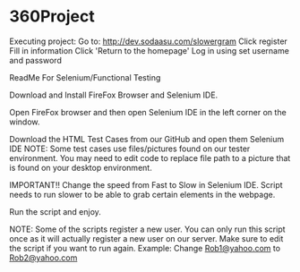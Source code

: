 360Project
==========
Executing project:
	Go to:  http://dev.sodaasu.com/slowergram
	Click register
	Fill in information
	Click 'Return to the homepage'
	Log in using set username and password
	





ReadMe For Selenium/Functional Testing

Download and Install FireFox Browser and Selenium IDE.

Open FireFox browser and then open Selenium IDE in the left corner on the window.

Download the HTML Test Cases from our GitHub and open them Selenium IDE
NOTE: 
Some test cases use files/pictures found on our tester environment. You may need to edit code to replace file path to a picture that is found on your desktop environment.

IMPORTANT!!
Change the speed from Fast to Slow in Selenium IDE. Script needs to run slower to be able to grab certain elements in the webpage.

Run the script and enjoy.

NOTE:
Some of the scripts register a new user. You can only run this script once as it will actually register a new user on our server. Make sure to edit the script if you want to run again. Example: Change Rob1@yahoo.com to Rob2@yahoo.com


